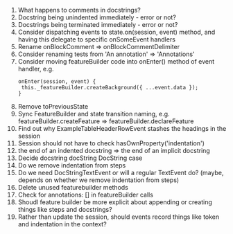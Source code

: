 1. What happens to comments in docstrings?
1. Docstring being unindented immediately - error or not?
1. Docstrings being terminated immediately - error or not?
1. Consider dispatching events to state.on(session, event) method, and having this delegate to specific onSomeEvent handlers
1. Rename onBlockComment => onBlockCommentDelimiter
1. Consider renaming tests from 'An annotation' => 'Annotations'
1. Consider moving featureBuilder code into onEnter() method of event handler, e.g.
   ```
   onEnter(session, event) {
    this._featureBuilder.createBackground({ ...event.data });
   }
   ```
1. Remove toPreviousState
1. Sync FeatureBuilder and state transition naming, e.g. featureBuilder.createFeature => featureBuilder.declareFeature
1. Find out why ExampleTableHeaderRowEvent stashes the headings in the session
1. Session should not have to check hasOwnProperty('indentation')
1. the end of an indented docstring => the end of an implicit docstring
1. Decide docstring docString DocString case
1. Do we remove indentation from steps
1. Do we need DocStringTextEvent or will a regular TextEvent do? (maybe, depends on whether we remove indentation from steps)
1. Delete unused featurebuilder methods
1. Check for annotations: [] in featureBuilder calls
1. Shoudl feature builder be more explicit about appending or creating things like steps and docstrings?
1. Rather than update the session, should events record things like token and indentation in the context?
